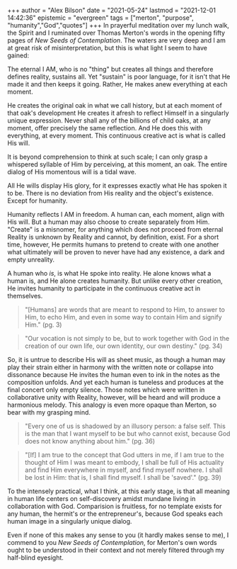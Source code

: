 +++
author = "Alex Bilson"
date = "2021-05-24"
lastmod = "2021-12-01 14:42:36"
epistemic = "evergreen"
tags = ["merton", "purpose", "humanity","God","quotes"]
+++
In prayerful meditation over my lunch walk, the Spirit and I ruminated over Thomas Merton's words in the opening fifty pages of _New Seeds of Contemplation_. The waters are very deep and I am at great risk of misinterpretation, but this is what light I seem to have gained:

The eternal I AM, who is no "thing" but creates all things and therefore defines reality, sustains all. Yet "sustain" is poor language, for it isn't that He made it and then keeps it going. Rather, He makes anew everything at each moment.

He creates the original oak in what we call history, but at each moment of that oak's development He creates it afresh to reflect Himself in a singularly unique expression. Never shall any of the billions of child oaks, at any moment, offer precisely the same reflection. And He does this with everything, at every moment. This continuous creative act is what is called His will.

It is beyond comprehension to think at such scale; I can only grasp a whispered syllable of Him by perceiving, at this moment, an oak. The entire dialog of His momentous will is a tidal wave.

All He wills display His glory, for it expresses exactly what He has spoken it to be. There is no deviation from His reality and the object's existence. Except for humanity.

Humanity reflects I AM in freedom. A human can, each moment, align with His will. But a human may also choose to create separately from Him. "Create" is a misnomer, for anything which does not proceed from eternal Reality is unknown by Reality and cannot, by definition, exist. For a short time, however, He permits humans to pretend to create with one another what ultimately will be proven to never have had any existence, a dark and empty unreality.

A human who _is_, is what He spoke into reality. He alone knows what a human is, and He alone creates humanity. But unlike every other creation, He invites humanity to participate in the continuous creative act in themselves.

> "[Humans] are words that are meant to respond to Him, to answer to Him, to echo Him, and even in some way to contain Him and signify Him." (pg. 3)

> "Our vocation is not simply to be, but to work together with God in the creation of our own life, our own identity, our own destiny." (pg. 34)

So, it is untrue to describe His will as sheet music, as though a human may play their strain either in harmony with the written note or collapse into dissonance because He invites the human even to ink in the notes as the composition unfolds. And yet each human is tuneless and produces at the final concert only empty silence. Those notes which were written in collaborative unity with Reality, however, will be heard and will produce a harmonious melody. This analogy is even more opaque than Merton, so bear with my grasping mind.

> "Every one of us is shadowed by an illusory person: a false self. This is the man that I want myself to be but who cannot exist, because God does not know anything about him." (pg. 36)

> "[If] I am true to the concept that God utters in me, if I am true to the thought of Him I was meant to embody, I shall be full of His actuality and find Him everywhere in myself, and find myself nowhere. I shall be lost in Him: that is, I shall find myself. I shall be 'saved'." (pg. 39)

To the intensely practical, what I think, at this early stage, is that all meaning in human life centers on self-discovery amidst mundane living in collaboration with God. Comparision is fruitless, for no template exists for any human, the hermit's or the entrepreneur's, because God speaks each human image in a singularly unique dialog.

Even if none of this makes any sense to you (it hardly makes sense to me), I commend to you _New Seeds of Contemplation_, for Merton's own words ought to be understood in their context and not merely filtered through my half-blind eyesight.
